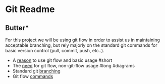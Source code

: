 Git Readme
==========

Butter*
-------

For this project we will be using git flow in order to assist us in maintaining acceptable branching, but rely majorly on the standard git commands for basic version control (pull, commit, push, etc..).

* A [reason](http://jeffkreeftmeijer.com/2010/why-arent-you-using-git-flow/) to use git flow and basic usage #short
* The [need](http://nvie.com/posts/a-successful-git-branching-model/) for git flow, non-git-flow usage #long #diagrams
* Standard git [branching](http://gitref.org/branching/)
* Git flow [commands](https://github.com/nvie/gitflow/wiki/Command-Line-Arguments)
